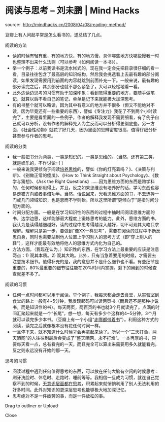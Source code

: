 # 阅读与思考 – 刘未鹏 | Mind Hacks

source:: http://mindhacks.cn/2008/04/08/reading-method/

豆瓣上有人问起平常是怎么看书的，遂总结了几点。

阅读的方法

-   读的时候有轻有重，有的地方快，有的地方慢，具体哪些地方快哪些慢我一时也整理不出来什么法则（可以参考《如何阅读一本书》）。
-   举一个例子：以前我读书是流水帐式的，现在我一定会先把目录很仔细的看一看，目录往往包含了最高层的知识结构，然后我会挑选看上去最有趣的部分阅读，如果发现需要用到前面的内容就跳到前面补充一下。一般来说，最有趣的部分读完之后，其余部分也就不那么紧急了，大可以轻松地看一看。
-   此外边读边思考的习惯有助于加深印象；看到觉得重要的地方，要随手做笔记，就算以后不看自己的笔记，单单是记下来就能极大加深思考。
-   有的书整个就可以略读，因为其中有意义的地方并不很多（但又不能绝对不读，因为毕竟还有一些重要的东西），譬如《专注力》我花了不到两个小时读完了，主要是看里面的一些例子，作者的解释我发现不需要细看，有了例子自己就可以分析，没有作者的解释先入为主反而可以分析得更彻底些。另一方面，《社会性动物》就花了好几天，因为里面的思辨密度很高，值得仔细分析甚至参与作者的思考。

阅读的分类

-   我一般把书分为两类，一类是知识的。一类是思维的。（当然，还有第三类，就是娱乐的，不作讨论:-) ）
-   一般来说我更倾向于阅读[培养思维](http://www.douban.com/doulist/127649/)的，譬如《你的灯亮着吗？》、《决策与判断》、《别做正常的傻瓜》、《How to Think Straight about Psychology》、《数学与猜想》、《Ask the Right Questions》……因为思维方面的东西是跨学科的，任何时候都用得上。并且，反之如果思维没有培养好的话，学习东西也容易走错方向或者事倍功半。当然，话说回来，光看思维方面的书，不去选择一门或几门领域知识，也是思而不学则殆。所以这里所谓“更倾向于”是指时间分配方面的。
-   时间分配方面。一般是在学习知识性的东西的过程中抽时间阅读思维方面的书，边学边思，这样能够最大程度上锻炼思考的能力。此外，思维方面的书，我认为是读得越细越好，读的过程中思考得越深入越好，切不可观其大略只求理解。理解只是第一步，要做到"像XX一样思考"，需要在阅读的过程中不断反思自身，同时也需要站到他人位置上学习别人的思考方式（即"穿上别人的鞋"），这样才能最有效地将他人的思维方式内化为自己的。
-   方法方面。（我现在认为，）知识性的东西，在学习方法上最重要的应该是注意两点：1) 观其本质。2) 观其大略。此外，只有当急着要用的时候，才需要去注意技术细节。值得补充的是，我的意思并不是什么细节也不看。有些细节是重要的，80%最重要的细节往往能在20%时间内掌握。剩下的用到的时候查查就差不多了。

阅读的习惯

-   任何一点时间都可以用于阅读。举个例子，我每天都会走去食堂，从实验室到食堂的路上一般有4~5分钟，我发现起码可以读两页书（而且还不是那种小说书，而是知识性的书）。每天两页，两百页的书也就3个月就读完了。点滴的时间汇聚起来就是一个“长尾”，想一想，每天有多少个这样的4~5分钟，3个月就可以读完多少本书。（豆瓣上有一个小组“[走哪都带着书](http://www.douban.com/group/booktravel/)”）。利用这种方式的阅读，读完之后就像根本没有花任何时间一样。
-   一旦停下来，就不知道什么时候才会再拿起来读了。所以一个“三天打渔，两天晒网”的人往往到最后会变成了“整天晒网，永不打渔”。一本再厚的书，只要每天看一点，总有看完的一天，而且完全可以算出来需要用多久就能看完。反之则永远没有开始的那一天。

思考的习惯

-   阅读过程中遇到任何值得思考的东西，可以放在任何大脑有空闲的时候思考：刷牙洗脸时、休息时、走路时、睡前等等。我相信一旦成为习惯，就连自己觉察不到的时候，[无意识层面都在思考](http://blog.csdn.net/pongba/archive/2007/05/24/1624382.aspx "垃圾中文技术性网站")，积累起来就悄悄利用了别人无法利用的好多时间。此外对知识的更深层思考也能够极大地加深记忆。
-   思考绝对不是一件疲劳的事，而是一件放松的事。

Drag to outliner or Upload

Close
